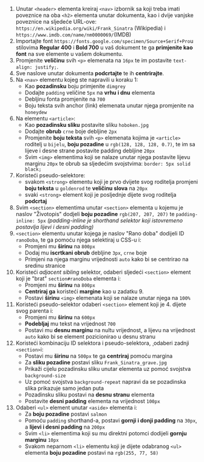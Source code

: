 1. Unutar `<header>` elementa kreiraj `<nav>` izbornik sa koji treba imati poveznice na oba `<h2>` elementa unutar dokumenta, kao i dvije vanjske poveznice na sljedeće URL-ove: `https://en.wikipedia.org/wiki/Frank_Sinatra` (Wikipedia) i `https://www.imdb.com/name/nm0000069/`(IMDB)
2. Importajte font `https://fonts.google.com/specimen/Source+Serif+Pro`u stilovima **Regular 400** i **Bold 700** u vaš dokument te ga **primjenite kao font** na sve elemente u vašem dokumentu.
3. Promjenite **veličinu** svih `<p>` elemenata na `16px` te im postavite `text-align: justify;`.
4. Sve naslove unutar dokumenta **podcrtajte** te ih **centrirajte**.
5. Na `<nav>` elementu kojeg ste napravili u koraku 1:
   - Kao **pozadinsku** boju primjenite `dimgrey`
   - Dodajte `padding` veličine `5px` na **vrhu i dnu** elementa
   - Debljinu fonta promjenite na `700`
   - Boju teksta svih anchor (link) elemenata unutar njega promjenite na `honeydew`
6. Na elementu `<article>`:
   - Kao **pozadinsku sliku** postavite sliku `hoboken.jpg`
   - Dodajte **obrub** `crne` boje debljine `2px`
   - Promjenite **boju teksta** svih `<p>` elemenata kojima je `<article>` roditelj u `bijelu`, **boju pozadine** u `rgb(128, 128, 128, 0.7)`, te im sa lijeve i desne strane postavite padding debljine `20px`
   - Svim `<img>` elementima koji se nalaze unutar njega postavite lijevu marginu `20px` te obrub sa sljedećim svojstvima: `border: 5px solid black;`
7. Koristeći pseudo-selektore:
   - svakom `<strong>` elementu koji je prvo dvijete svog roditelja promjeni **boju teksta** u `goldenrod` te **veličinu slova** na `20px`
   - svaki `<strong>` element koji je posljednje dijete svog roditelja **podcrtaj**
8. Svim `<section>` elementima unutar `<section>` elementa u kojemu je naslov "Životopis" dodjeli **boju pozadine** `rgb(207, 207, 207)` te `padding-inline: 5px` _(padding-inline je shorthand selektor koji istovremeno postavlja lijevi i desni padding)_
9. `<section>` elementu unutar kojega je naslov "Rano doba" dodijeli ID `ranoDoba`, te ga pomoću njega selektiraj u CSS-u i:
   - Promjeni mu **širinu** na `800px`
   - Dodaj mu **iscrtkani obrub** debljine `3px`, `crne` boje
   - Primjeni na njega marginu vrijednosti `auto` kako bi se centrirao na sredinu stranice
10. Koristeći _adjacent sibling_ selektor, odaberi sljedeći `<section>` element koji je "brat" `section#ranoDoba` elementa i:
    - Promjeni mu **širinu** na `800px`
    - **Centriraj ga** koristeći **margine** kao u zadatku 9.
    - Postavi **širinu** `<img>` elemenata koji se nalaze unutar njega na `100%`
11. Koristeći pseudo-selektor odaberi `<section>` element koji je 4. dijete svog parenta i:
    - Promjeni mu **širinu** na `600px`
    - **Podebljaj** mu tekst na vrijednost `700`
    - Postavi mu **desnu marginu** na nultu vrijednost, a lijevu na vrijednost `auto` kako bi se element pozicionirao u desnu stranu
12. Koristeći kombinaciju ID selektora i pseudo-selektora, ¸odaberi zadnji `<section>`i:
    - Postavi mu **širinu** na `500px` te ga **centriraj** pomoću margina
    - Za **sliku pozadine** postavi sliku `Frank_Sinatra_grave.jpg`
    - Prikaži cijelu pozadinsku sliku unutar elementa uz pomoć svojstva `background-size`
    - Uz pomoć svojstva `background-repeat` napravi da se pozadinska slika prikazuje samo jedan puta
    - Pozadinsku sliku postavi na **desnu stranu** elementa
    - Postavite **desni padding** elementa na vrijednost `100px`
13. Odaberi `<ul>` element unutar `<aside>` elementa i:
    - Za **boju pozadine** postavi `salmon`
    - Pomoću `padding` shorthand-a, postavi **gornji i donji padding** na `30px`, a **lijevi i desni padding** na `200px`
    - Svim `<li>` elementima koji su mu direktni potomci dodijeli **gornju marginu** `10px`
    - Svakom neparnom `<li>` elementu koji je dijete odabranog `<ul>` elementa **boju pozadine** postavi na `rgb(255, 77, 58)`
